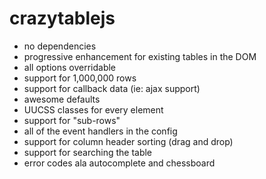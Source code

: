 crazytablejs
============

- no dependencies
- progressive enhancement for existing tables in the DOM
- all options overridable
- support for 1,000,000 rows
- support for callback data (ie: ajax support)
- awesome defaults
- UUCSS classes for every element
- support for "sub-rows"
- all of the event handlers in the config
- support for column header sorting (drag and drop)
- support for searching the table
- error codes ala autocomplete and chessboard
